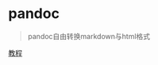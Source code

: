 # pandoc

> pandoc自由转换markdown与html格式

[教程](http://breezetemple.github.io/2016/04/markdown-to-html/)
